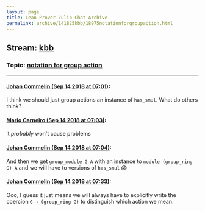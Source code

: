 ```yaml
---
layout: page
title: Lean Prover Zulip Chat Archive 
permalink: archive/141825kbb/18975notationforgroupaction.html
---
```


## Stream: [kbb](index.html)
### Topic: [notation for group action](18975notationforgroupaction.html)

---

#### [Johan Commelin (Sep 14 2018 at 07:01)](https://leanprover.zulipchat.com/#narrow/stream/141825-kbb/topic/notation%20for%20group%20action/near/133932189):
I think we should just group actions an instance of `has_smul`. What do others think?

#### [Mario Carneiro (Sep 14 2018 at 07:03)](https://leanprover.zulipchat.com/#narrow/stream/141825-kbb/topic/notation%20for%20group%20action/near/133932247):
it *probably* won't cause problems

#### [Johan Commelin (Sep 14 2018 at 07:04)](https://leanprover.zulipchat.com/#narrow/stream/141825-kbb/topic/notation%20for%20group%20action/near/133932291):
And then we get `group_module G A` with an instance to `module (group_ring G) A` and we will have to versions of `has_smul` :scream:

#### [Johan Commelin (Sep 14 2018 at 07:33)](https://leanprover.zulipchat.com/#narrow/stream/141825-kbb/topic/notation%20for%20group%20action/near/133933127):
Ooo, I guess it just means we will always have to explicitly write the coercion `G → (group_ring G)` to distinguish which action we mean.

